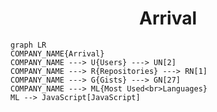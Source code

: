 <h1 align="center">Arrival</h1>

```mermaid
graph LR
COMPANY_NAME{Arrival}
COMPANY_NAME ---> U{Users} ---> UN[2]
COMPANY_NAME ---> R{Repositories} ---> RN[1]
COMPANY_NAME ---> G{Gists} ---> GN[27]
COMPANY_NAME ---> ML{Most Used<br>Languages}
ML --> JavaScript[JavaScript]
```
